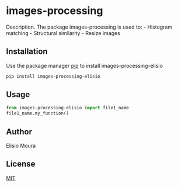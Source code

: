 # images-processing

Description. 
The package images-processing is used to:
	- Histogram matching
	- Structural similarity
	- Resize images

## Installation

Use the package manager [pip](https://pip.pypa.io/en/stable/) to install images-processing-elisio

```bash
pip install images-processing-elisio
```

## Usage

```python
from images-processing-elisio import file1_name
file1_name.my_function()
```

## Author
Elisio Moura

## License
[MIT](https://choosealicense.com/licenses/mit/)